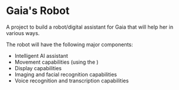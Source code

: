 # Gaia's Robot

A project to build a robot/digital assistant for Gaia that will help her in various ways.

The robot will have the following major components:

* Intelligent AI assistant
* Movement capabilities (using the )
* Display capabilities
* Imaging and facial recognition capabilities
* Voice recognition and transcription capabilities